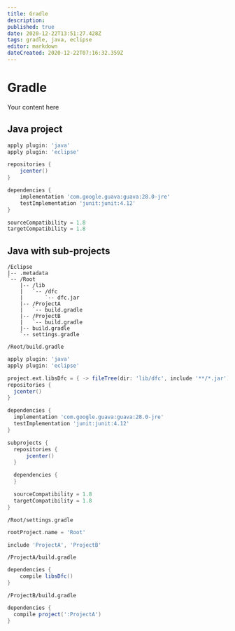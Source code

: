 ```yaml
---
title: Gradle
description: 
published: true
date: 2020-12-22T13:51:27.428Z
tags: gradle, java, eclipse
editor: markdown
dateCreated: 2020-12-22T07:16:32.359Z
---
```


# Gradle
Your content here

## Java project

```groovy
apply plugin: 'java'
apply plugin: 'eclipse'

repositories {
    jcenter()
}

dependencies {
    implementation 'com.google.guava:guava:28.0-jre'
    testImplementation 'junit:junit:4.12'
}

sourceCompatibility = 1.8
targetCompatibility = 1.8
```

## Java with sub-projects

```
/Eclipse
|-- .metadata
`-- /Root
    |-- /lib
    |   `-- /dfc
    |       `-- dfc.jar
    |-- /ProjectA
    |   `-- build.gradle
    |-- /ProjectB
    |   `-- build.gradle
    |-- build.gradle
    `-- settings.gradle
```
    
`/Root/build.gradle`
```groovy
apply plugin: 'java'
apply plugin: 'eclipse'

project.ext.libsDfc = { -> fileTree(dir: 'lib/dfc', include '**/*.jar'); }
repositories {
  jcenter()
}

dependencies {
  implementation 'com.google.guava:guava:28.0-jre'
  testImplementation 'junit:junit:4.12'
}

subprojects {
  repositories {
      jcenter()
  }

  dependencies {
  }

  sourceCompatibility = 1.8
  targetCompatibility = 1.8
}
```

`/Root/settings.gradle`
```groovy
rootProject.name = 'Root'

include 'ProjectA', 'ProjectB'
```

`/ProjectA/build.gradle`
```groovy
dependencies {
	compile libsDfc()
}
```
`/ProjectB/build.gradle`
```groovy
dependencies {
  compile project(':ProjectA')
}
```
